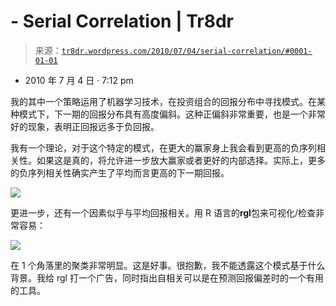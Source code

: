 <!--yml

-   分类：未分类

-   2024 年 5 月 18 日 15:32:51

-->

# -   Serial Correlation | Tr8dr

> 来源：[`tr8dr.wordpress.com/2010/07/04/serial-correlation/#0001-01-01`](https://tr8dr.wordpress.com/2010/07/04/serial-correlation/#0001-01-01)

-   2010 年 7 月 4 日 · 7:12 pm

我的其中一个策略运用了机器学习技术，在投资组合的回报分布中寻找模式。在某种模式下，下一期的回报分布具有高度偏斜。这种正偏斜非常重要，也是一个非常好的现象，表明正回报远多于负回报。

我有一个理论，对于这个特定的模式，在更大的赢家身上我会看到更高的负序列相关性。如果这是真的，将允许进一步放大赢家或者更好的内部选择。实际上，更多的负序列相关性确实产生了平均而言更高的下一期回报。

![](https://tr8dr.wordpress.com/wp-content/uploads/2010/07/serial-corr.png)

更进一步，还有一个因素似乎与平均回报相关。用 R 语言的**rgl**包来可视化/检查非常容易：

![](https://tr8dr.wordpress.com/wp-content/uploads/2010/07/view1.gif)

在 1 个角落里的聚类非常明显。这是好事。很抱歉，我不能透露这个模式基于什么背景。我给 rgl 打一个广告，同时指出自相关可以是在预测回报偏差时的一个有用的工具。
